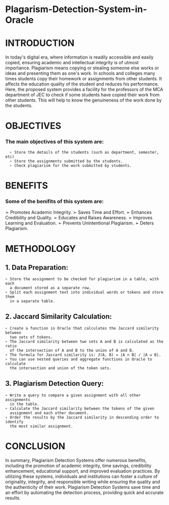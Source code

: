 # Plagarism-Detection-System-in-Oracle


# INTRODUCTION
  In today's digital era, where information is readily accessible and easily
copied, ensuring academic and intellectual integrity is of utmost importance.
Plagiarism means copying or stealing someone else works or ideas and
presenting them as one's work. In schools and colleges many times students
copy their homework or assignments from other students. It affects
the education quality of the student and reduces his performance. Here, the
proposed system provides a facility for the professors of the MCA
department of JEC to check if some students have copied their work
from other students. This will help to know the genuineness of the work
done by the students.


# OBJECTIVES
  ### The main objectives of this system are:
      ➢ Store the details of the students (such as department, semester, etc)
      ➢ Store the assignments submitted by the students.
      ➢ Check plagiarism for the work submitted by students.


# BENEFITS
### Some of the benifits of this system are:
  ➢ Promotes Academic Integrity.
  ➢ Saves Time and Effort.
  ➢ Enhances Credibility and Quality.
  ➢ Educates and Raises Awareness.
  ➢ Improves Learning and Evaluation.
  ➢ Prevents Unintentional Plagiarism.
  ➢ Deters Plagiarism.


# METHODOLOGY

## 1. Data Preparation:
    ➢ Store the assignment to be checked for plagiarism in a table, with each
      a document stored as a separate row.
    ➢ Split each assignment text into individual words or tokens and store them
      in a separate table.

## 2. Jaccard Similarity Calculation:
    ➢ Create a function in Oracle that calculates the Jaccard similarity between
      two sets of tokens.
    ➢ The Jaccard similarity between two sets A and B is calculated as the ratio
      of the intersection of A and B to the union of A and B.
    ➢ The formula for Jaccard similarity is: J(A, B) = |A ∩ B| / |A ∪ B|.
    ➢ You can use nested queries and aggregate functions in Oracle to calculate
      the intersection and union of the token sets.
      
## 3. Plagiarism Detection Query:
    ➢ Write a query to compare a given assignment with all other assignments
      in the table.
    ➢ Calculate the Jaccard similarity between the tokens of the given
      assignment and each other document.
    ➢ Order the results by the Jaccard similarity in descending order to identify
      the most similar assignment.

# CONCLUSION
  In summary, Plagiarism Detection Systems offer numerous benefits,
  including the promotion of academic integrity, time savings, credibility
  enhancement, educational support, and improved evaluation practices. By
  utilizing these systems, individuals and institutions can foster a culture of
  originality, integrity, and responsible writing while ensuring the quality and
  the authenticity of their work. Plagiarism Detection Systems save time and
  an effort by automating the detection process, providing quick and accurate
  results.
